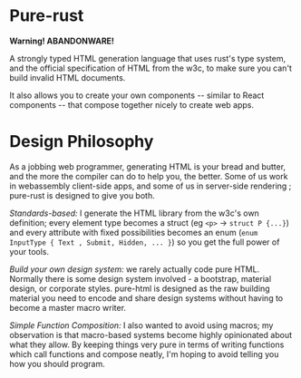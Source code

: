# Pure-rust

**Warning! ABANDONWARE!**

A strongly typed HTML generation language that uses rust's type system, and the official specification of HTML from
 the w3c, to make sure you can't build invalid HTML documents. 
 
 It also allows you to create your own components -- similar to React components -- that compose together nicely to
  create web apps.
  
 # Design Philosophy
 
 As a jobbing web programmer, generating HTML is your bread and butter, and the more the compiler can do to
  help you, the better. Some of us work in webassembly client-side apps, and some of us in server-side rendering
  ; pure-rust is designed to give you both. 

*Standards-based:* I generate the HTML library from the w3c's own definition; every element type becomes a struct (eg
 `<p>` -> `struct P {...}`) and every attribute with fixed possibilities becomes an enum (`enum InputType { Text
 , Submit, Hidden, ... }`) so you get the full power of your tools. 
  
*Build your own design system:* we rarely actually code pure HTML. Normally there is some design system involved - a
 bootstrap, material design, or corporate styles. pure-html is designed as the raw building material you need to
  encode and share design systems without having to become a master macro writer.
  
*Simple Function Composition:* I also wanted to avoid using macros; my observation is that macro-based systems become
  highly opinionated about what
  they allow. By keeping things very pure in terms of writing functions which call functions and compose neatly, I'm
   hoping to avoid telling you how you should program.
   
